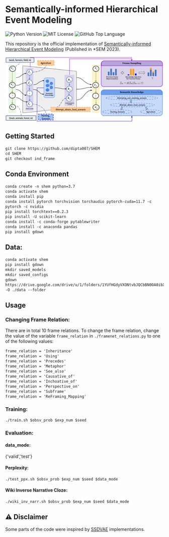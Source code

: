 # Semantically-informed Hierarchical Event Modeling

![Python Version](https://badgen.net/pypi/python/black)
![MIT License](https://img.shields.io/github/license/dipta007/SHEM?style=plastic)
![GitHub Top Language](https://img.shields.io/github/languages/top/dipta007/SHEM?style=plastic)

This repository is the official implementation of [Semantically-informed Hierarchical Event Modeling](https://arxiv.org/abs/2212.10547) (Published in *SEM 2023).

![Main Figure](./figs/main.png)

## Getting Started
```
git clone https://github.com/dipta007/SHEM
cd SHEM
git checkout ind_frame
```

## Conda Environment
```
conda create -n shem python=3.7
conda activate shem
conda install pip
conda install pytorch torchvision torchaudio pytorch-cuda=11.7 -c pytorch -c nvidia
pip install torchtext==0.2.3
pip install -U scikit-learn
conda install -c conda-forge pytablewriter
conda install -c anaconda pandas
pip install gdown
```

## Data:
```
conda activate shem
pip install gdown
mkdir saved_models
mkdir saved_configs
gdown https://drive.google.com/drive/u/1/folders/1YUfHGdyVXONtvbJQCbBN0OA0ibXP82bw -O ./data --folder
```


## Usage
### Changing Frame Relation:
There are in total 10 frame relations. To change the frame relation, change the value of the variable `frame_relation` in `./framenet_relations.py` to one of the following values:
```
frame_relation = 'Inheritance'
frame_relation = 'Using'
frame_relation = 'Precedes'
frame_relation = 'Metaphor'
frame_relation = 'See_also'
frame_relation = 'Causative_of'
frame_relation = 'Inchoative_of'
frame_relation = 'Perspective_on'
frame_relation = 'Subframe'
frame_relation = 'ReFraming_Mapping'
```
### Training:
```
./train.sh $obsv_prob $exp_num $seed
```

### Evaluation:

#### data_mode:
 {'valid','test'}

#### Perplexity:
```
./test_ppx.sh $obsv_prob $exp_num $seed $data_mode
```
#### Wiki Inverse Narrative Cloze:
```
./wiki_inv_narr.sh $obsv_prob $exp_num $seed $data_mode
```

## ⚠️ Disclaimer

Some parts of the code were inspired by [SSDVAE](https://github.com/mmrezaee/SSDVAE) implementations.